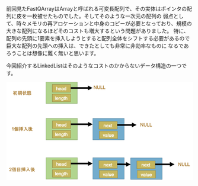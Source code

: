 前回見たFastQArrayはArrayと呼ばれる可変長配列で、その実体はポインタの配列に皮を一枚被せたものでした。そしてそのような一次元の配列の
弱点として、時々メモリの再アロケーションと中身のコピーが必要となっており、規模の大きな配列になるほどそのコストも増大するという問題がありました。
特に、配列の先頭に1要素を挿入しようとすると配列全体をシフトする必要があるので巨大な配列の先頭への挿入は、できたとしても非常に非効率なものに
なるであろうことは想像に難く無いと思います。

今回紹介するLinkedListはそのようなコストのかからないデータ構造の一つです。

![img](images/linked_list.png)
